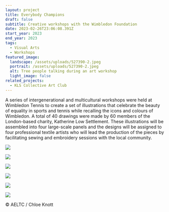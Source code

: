 ```yaml
---
layout: project
title: Everybody Champions
draft: false
subtitle: Creative workshops with the Wimbledon Foundation
date: 2023-02-26T23:06:08.391Z
start_year: 2023
end_year: 2023
tags:
  - Visual Arts
  - Workshops
featured_image:
  landscape: /assets/uploads/527390-2.jpeg
  portrait: /assets/uploads/527390-2.jpeg
  alt: Tree people talking during an art workshop
  light_image: false
related_projects:
  - KLS Collective Art Club
---
```

A series of intergenerational and multicultural workshops were held at Wimbledon Tennis to create a set of illustrations that celebrate the beauty of equality in sports and tennis while recalling the icons and colours of Wimbledon. A total of 40 drawings were made by 60 members of the London-based charity, Katherine Low Settlement. These illustrations will be assembled into four large-scale panels and the designs will be assigned to four professional textile artists who will lead the production of the pieces by facilitating sewing and embroidery sessions with the local community.

![](/assets/uploads/527349.jpg)

![](/assets/uploads/527384.jpg)

![](/assets/uploads/527395.jpg)

![](/assets/uploads/527326.jpg)

![](/assets/uploads/527334.jpg)

![](/assets/uploads/527444.jpg)

© AELTC / Chloe Knott